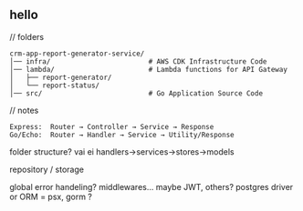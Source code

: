 ## hello

// folders

```
crm-app-report-generator-service/ 
│── infra/                        # AWS CDK Infrastructure Code
│── lambda/                       # Lambda functions for API Gateway
│   ├── report-generator/      
│   └── report-status/        
│── src/                          # Go Application Source Code
```



// notes
```
Express:  Router → Controller → Service → Response
Go/Echo:  Router → Handler → Service → Utility/Response
```

folder structure? vai ei
handlers->services->stores->models

repository / storage

global error handeling?
middlewares... maybe JWT, others?
postgres driver or ORM = psx, gorm ?

